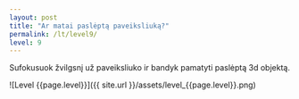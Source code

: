 ```yaml
---
layout: post
title: "Ar matai paslėptą paveiksliuką?"
permalink: /lt/level9/
level: 9
---
```

Sufokusuok žvilgsnį už paveiksliuko ir bandyk pamatyti paslėptą 3d objektą.

![Level {{page.level}}]({{ site.url }}/assets/level_{{page.level}}.png)